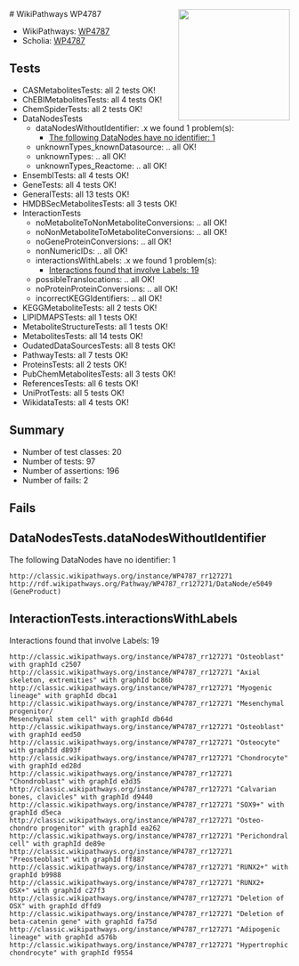 <img style="float: right; width: 200px" src="https://upload.wikimedia.org/wikipedia/commons/thumb/8/83/Wplogo_with_text_500.png/640px-Wplogo_with_text_500.png" />
# WikiPathways WP4787

* WikiPathways: [WP4787](https://wikipathways.org/pathways/WP4787)
* Scholia: [WP4787](https://scholia.toolforge.org/wikipathways/WP4787)
## Tests
* CASMetabolitesTests: all 2 tests OK!
* ChEBIMetabolitesTests: all 4 tests OK!
* ChemSpiderTests: all 2 tests OK!
* DataNodesTests
    * dataNodesWithoutIdentifier: .x we found 1 problem(s):
        * [The following DataNodes have no identifier: 1](#d2d32fa0)
    * unknownTypes_knownDatasource: .. all OK!
    * unknownTypes: .. all OK!
    * unknownTypes_Reactome: .. all OK!
* EnsemblTests: all 4 tests OK!
* GeneTests: all 4 tests OK!
* GeneralTests: all 13 tests OK!
* HMDBSecMetabolitesTests: all 3 tests OK!
* InteractionTests
    * noMetaboliteToNonMetaboliteConversions: .. all OK!
    * noNonMetaboliteToMetaboliteConversions: .. all OK!
    * noGeneProteinConversions: .. all OK!
    * nonNumericIDs: .. all OK!
    * interactionsWithLabels: .x we found 1 problem(s):
        * [Interactions found that involve Labels: 19](#fe97a8c1)
    * possibleTranslocations: .. all OK!
    * noProteinProteinConversions: .. all OK!
    * incorrectKEGGIdentifiers: .. all OK!
* KEGGMetaboliteTests: all 2 tests OK!
* LIPIDMAPSTests: all 1 tests OK!
* MetaboliteStructureTests: all 1 tests OK!
* MetabolitesTests: all 14 tests OK!
* OudatedDataSourcesTests: all 8 tests OK!
* PathwayTests: all 7 tests OK!
* ProteinsTests: all 2 tests OK!
* PubChemMetabolitesTests: all 3 tests OK!
* ReferencesTests: all 6 tests OK!
* UniProtTests: all 5 tests OK!
* WikidataTests: all 4 tests OK!


## Summary

* Number of test classes: 20
* Number of tests: 97
* Number of assertions: 196
* Number of fails: 2

## Fails

<a name="d2d32fa0" />

## DataNodesTests.dataNodesWithoutIdentifier

The following DataNodes have no identifier: 1
```
http://classic.wikipathways.org/instance/WP4787_rr127271 http://rdf.wikipathways.org/Pathway/WP4787_rr127271/DataNode/e5049 (GeneProduct)
```

<a name="fe97a8c1" />

## InteractionTests.interactionsWithLabels

Interactions found that involve Labels: 19
```
http://classic.wikipathways.org/instance/WP4787_rr127271 "Osteoblast" with graphId c2507
http://classic.wikipathways.org/instance/WP4787_rr127271 "Axial skeleton, extremities" with graphId bc86b
http://classic.wikipathways.org/instance/WP4787_rr127271 "Myogenic lineage" with graphId dbca1
http://classic.wikipathways.org/instance/WP4787_rr127271 "Mesenchymal progenitor/
Mesenchymal stem cell" with graphId db64d
http://classic.wikipathways.org/instance/WP4787_rr127271 "Osteoblast" with graphId eed50
http://classic.wikipathways.org/instance/WP4787_rr127271 "Osteocyte" with graphId d893f
http://classic.wikipathways.org/instance/WP4787_rr127271 "Chondrocyte" with graphId ed28d
http://classic.wikipathways.org/instance/WP4787_rr127271 "Chondroblast" with graphId e3d35
http://classic.wikipathways.org/instance/WP4787_rr127271 "Calvarian bones, clavicles" with graphId d9440
http://classic.wikipathways.org/instance/WP4787_rr127271 "SOX9+" with graphId d5eca
http://classic.wikipathways.org/instance/WP4787_rr127271 "Osteo-chondro progenitor" with graphId ea262
http://classic.wikipathways.org/instance/WP4787_rr127271 "Perichondral cell" with graphId de89e
http://classic.wikipathways.org/instance/WP4787_rr127271 "Preosteoblast" with graphId ff887
http://classic.wikipathways.org/instance/WP4787_rr127271 "RUNX2+" with graphId b9988
http://classic.wikipathways.org/instance/WP4787_rr127271 "RUNX2+
OSX+" with graphId c27f3
http://classic.wikipathways.org/instance/WP4787_rr127271 "Deletion of OSX" with graphId dffd9
http://classic.wikipathways.org/instance/WP4787_rr127271 "Deletion of beta-catenin gene" with graphId fa75d
http://classic.wikipathways.org/instance/WP4787_rr127271 "Adipogenic lineage" with graphId a576b
http://classic.wikipathways.org/instance/WP4787_rr127271 "Hypertrophic chondrocyte" with graphId f9554
```

